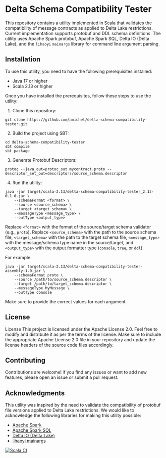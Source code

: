 # Delta Schema Compatibility Tester

This repository contains a utility implemented in Scala that validates the compatibility of message contracts as applied to Delta Lake restrictions. 
Current implementation supports protobuf and DDL schema definitions.
The utility uses Apache Spark protobuf, Apache Spark SQL, Delta IO (Delta Lake), and the `lihaoyi` `mainargs` library for command line argument parsing.

## Installation

To use this utility, you need to have the following prerequisites installed:

- Java 17 or higher
- Scala 2.13 or higher

Once you have installed the prerequisites, follow these steps to use the utility:

1. Clone this repository:

```shell
git clone https://github.com/amichel/delta-schema-compatibility-tester.git
```

2. Build the project using SBT:

```shell
cd delta-schema-compatibility-tester
sbt compile
sbt package
```
3. Generate Protobuf Descriptors:
```shell
protoc --java_out=protoc_out mycontract.proto --descriptor_set_out=descriptors/source_schema.descriptor
```
4. Run the utility:

```shell
java -jar target/scala-2.13/delta-schema-compatibility-tester_2.13-0.1.0.jar \
    --schemaFormat <format> \
    --source <source_schema> \
    --target <target_schema> \
    --messageType <message_type> \
    --outType <output_type>
```

Replace `<format>` with the format of the source/target schema validator (e.g., `proto`). Replace `<source_schema>` with the path to the source schema file, `<target_schema>` with the path to the target schema file, `<message_type>` with the message/schema type name in the source/target, and `<output_type>` with the output formatter type (`console`, `tree`, or `ddl`).

For example:

```shell
java -jar target/scala-2.13/delta-schema-compatibility-tester-assembly-1.0.jar \
    --schemaFormat proto \
    --source /path/to/source_schema.descriptor \
    --target /path/to/target_schema.descriptor \
    --messageType MyMessage \
    --outType console
```

Make sure to provide the correct values for each argument.

## License

License
This project is licensed under the Apache License 2.0. Feel free to modify and distribute it as per the terms of the license.
Make sure to include the appropriate Apache License 2.0 file in your repository and update the license headers of the source code files accordingly.

## Contributing

Contributions are welcome! If you find any issues or want to add new features, please open an issue or submit a pull request.

## Acknowledgments

This utility was inspired by the need to validate the compatibility of protobuf file versions applied to Delta Lake restrictions. We would like to acknowledge the following libraries for making this utility possible:

- [Apache Spark](https://spark.apache.org)
- [Apache Spark SQL](https://spark.apache.org/sql)
- [Delta IO (Delta Lake)](https://delta.io)
- [lihaoyi mainargs](https://github.com/lihaoyi/mainargs)

[![Scala CI](https://github.com/amichel/delta-schema-compatibility-tester/actions/workflows/scala.yml/badge.svg?branch=main)](https://github.com/amichel/delta-schema-compatibility-tester/actions/workflows/scala.yml)